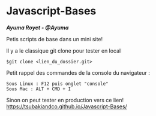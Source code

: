 # Javascript-Bases
**_Ayuma Royet  - @Ayuma_**

Petis scripts de base dans un mini site!

Il y a le classique git clone pour tester en local
```
$git clone <lien_du_dossier.git>
```
Petit rappel des commandes de la console du navigateur :
```
Sous Linux : F12 puis onglet "console"
Sous Mac : ALT + CMD + I
```

Sinon on peut tester en production vers ce lien!
https://tsubakiandco.github.io/Javascript-Bases/
